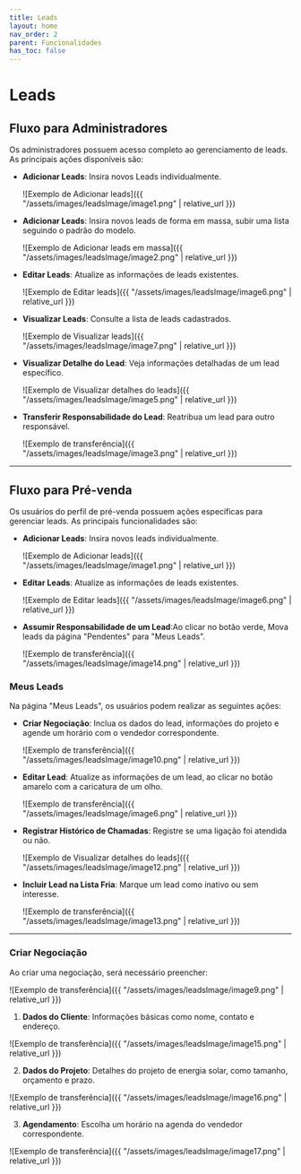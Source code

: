 ```yaml
---
title: Leads
layout: home
nav_order: 2
parent: Funcionalidades
has_toc: false
---
```



# Leads

## Fluxo para Administradores

Os administradores possuem acesso completo ao gerenciamento de leads. As principais ações disponíveis são:

- **Adicionar Leads**: Insira novos Leads individualmente.
  
  ![Exemplo de Adicionar leads]({{ "/assets/images/leadsImage/image1.png" | relative_url }})

- **Adicionar Leads**: Insira novos leads de forma em massa, subir uma lista seguindo o padrão do modelo.

  ![Exemplo de Adicionar leads em massa]({{ "/assets/images/leadsImage/image2.png" | relative_url }})

- **Editar Leads**: Atualize as informações de leads existentes.

  ![Exemplo de Editar leads]({{ "/assets/images/leadsImage/image6.png" | relative_url }})

- **Visualizar Leads**: Consulte a lista de leads cadastrados.

  ![Exemplo de Visualizar leads]({{ "/assets/images/leadsImage/image7.png" | relative_url }})

- **Visualizar Detalhe do Lead**: Veja informações detalhadas de um lead específico.

  ![Exemplo de Visualizar detalhes do leads]({{ "/assets/images/leadsImage/image5.png" | relative_url }})

- **Transferir Responsabilidade do Lead**: Reatribua um lead para outro responsável.

  ![Exemplo de transferência]({{ "/assets/images/leadsImage/image3.png" | relative_url }})

---

## Fluxo para Pré-venda

Os usuários do perfil de pré-venda possuem ações específicas para gerenciar leads. As principais funcionalidades são:

- **Adicionar Leads**: Insira novos leads individualmente.

  ![Exemplo de Adicionar leads]({{ "/assets/images/leadsImage/image1.png" | relative_url }})

- **Editar Leads**: Atualize as informações de leads existentes.

  ![Exemplo de Editar leads]({{ "/assets/images/leadsImage/image6.png" | relative_url }})

- **Assumir Responsabilidade de um Lead**:Ao clicar no botão verde, Mova leads da página "Pendentes" para "Meus Leads".

  ![Exemplo de transferência]({{ "/assets/images/leadsImage/image14.png" | relative_url }})

### Meus Leads

Na página "Meus Leads", os usuários podem realizar as seguintes ações:

- **Criar Negociação**: Inclua os dados do lead, informações do projeto e agende um horário com o vendedor correspondente.

  ![Exemplo de transferência]({{ "/assets/images/leadsImage/image10.png" | relative_url }})

- **Editar Lead**: Atualize as informações de um lead, ao clicar no botão amarelo com a caricatura de um olho.

  ![Exemplo de transferência]({{ "/assets/images/leadsImage/image6.png" | relative_url }})

- **Registrar Histórico de Chamadas**: Registre se uma ligação foi atendida ou não.

  ![Exemplo de Visualizar detalhes do leads]({{ "/assets/images/leadsImage/image12.png" | relative_url }})

- **Incluir Lead na Lista Fria**: Marque um lead como inativo ou sem interesse.

  ![Exemplo de transferência]({{ "/assets/images/leadsImage/image13.png" | relative_url }})

---

### Criar Negociação

Ao criar uma negociação, será necessário preencher:

![Exemplo de transferência]({{ "/assets/images/leadsImage/image9.png" | relative_url }})

1. **Dados do Cliente**: Informações básicas como nome, contato e endereço.

![Exemplo de transferência]({{ "/assets/images/leadsImage/image15.png" | relative_url }})

2. **Dados do Projeto**: Detalhes do projeto de energia solar, como tamanho, orçamento e prazo.

![Exemplo de transferência]({{ "/assets/images/leadsImage/image16.png" | relative_url }})

3. **Agendamento**: Escolha um horário na agenda do vendedor correspondente.

![Exemplo de transferência]({{ "/assets/images/leadsImage/image17.png" | relative_url }})

